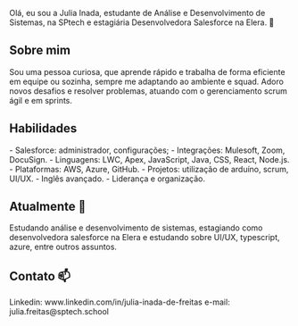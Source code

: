 Olá, eu sou a Julia Inada, estudante de Análise e Desenvolvimento de Sistemas, na SPtech e estagiária Desenvolvedora Salesforce na Elera. 👋

<h2> Sobre mim </h2>
  Sou uma pessoa curiosa, que aprende rápido e trabalha de forma eficiente em equipe ou sozinha, sempre me adaptando ao ambiente e squad. Adoro novos desafios e resolver problemas, atuando com o gerenciamento scrum ágil e em sprints.

<h2> Habilidades </h2>
  - Salesforce: administrador, configurações;
     - Integrações: Mulesoft, Zoom, DocuSign.
  - Linguagens: LWC, Apex, JavaScript, Java, CSS, React, Node.js.
  - Plataformas: AWS, Azure, GitHub.
  - Projetos: utilização de arduíno, scrum, UI/UX.
  - Inglês avançado.
  - Liderança e organização.

  <h2> Atualmente 🌱</h2>
  Estudando análise e desenvolvimento de sistemas, estagiando como desenvolvedora salesforce na Elera e estudando sobre UI/UX, typescript, azure, entre outros assuntos. 

  <h2>Contato 📫</h2>
  Linkedin: www.linkedin.com/in/julia-inada-de-freitas
  e-mail: julia.freitas@sptech.school
<!--
**JuliaIFreitas/JuliaIFreitas** is a ✨ _special_ ✨ repository because its `README.md` (this file) appears on your GitHub profile.

Here are some ideas to get you started:

- 🔭 I’m currently working on ...
- 🌱 I’m currently learning ...
- 👯 I’m looking to collaborate on ...
- 🤔 I’m looking for help with ...
- 💬 Ask me about ...
- 📫 How to reach me: ...
- 😄 Pronouns: ...
- ⚡ Fun fact: ...
-->
  

